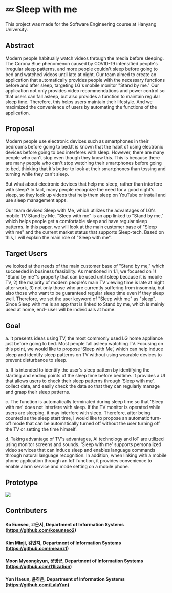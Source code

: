 # 💤 Sleep with me
This project was made for the Software Engineering course at Hanyang University.<div>
## Abstract
Modern people habitually watch videos through the media before sleeping. The Corona Blue phenomenon caused by COVID-19 intensified people's irregular sleep patterns, and more people couldn't sleep before going to bed and watched videos until late at night. Our team aimed to create an application that automatically provides people with the necessary functions before and after sleep, targeting LG's mobile monitor "Stand by me." Our application not only provides video recommendations and power control so that users can fall asleep, but also provides a function to maintain regular sleep time. Therefore, this helps users maintain their lifestyle. And we maximized the convenience of users by automating the functions of the application.

## Proposal
Modern people use electronic devices such as smartphones in their bedrooms before going to bed.It is known that the habit of using electronic devices before going to bed interferes with sleep. However, there are many people who can't stop even though they know this. This is because there are many people who can't stop watching their smartphones before going to bed, thinking that it's better to look at their smartphones than tossing and turning while they can't sleep.

But what about electronic devices that help me sleep, rather than interfere with sleep? In fact, many people recognize the need for a good night's sleep, so they look up videos that help them sleep on YouTube or install and use sleep management apps.

Our team devised Sleep with Me, which utilizes the advantages of LG's mobile TV Stand by Me. "Sleep with me" is an app linked to "Stand by me," which helps people get a comfortable sleep and have regular sleep patterns. In this paper, we will look at the main customer base of "Sleep with me" and the current market status that supports Sleep-tech. Based on this, I will explain the main role of "Sleep with me".

  
## Target Users
we looked at the needs of the main customer base of "Stand by me," which succeeded in business feasibility. As mentioned in 1.1, we focused on 1) "Stand by me"'s property that can be used until sleep because it is mobile TV, 2) the majority of modern people's main TV viewing time is late at night after work, 3) not only those who are currently suffering from insomnia, but also those who want to be guaranteed regular sleep time even if they sleep well. Therefore, we set the user keyword of "Sleep with me" as "sleep". Since Sleep with me is an app that is linked to Stand by me, which is mainly used at home, end- user will be individuals at home.
  
## Goal
a. It presents ideas using TV, the most commonly used LG home appliance just before going to bed.
Most people fall asleep watching TV. Focusing on this point, we would like to propose ‘Sleep with Me’, which can help induce sleep and identify sleep patterns on TV without using wearable devices to prevent disturbance to sleep.
    
b. It is intended to identify the user's sleep pattern by identifying the starting and ending points of the sleep time before bedtime.
It provides a UI that allows users to check their sleep patterns through ‘Sleep with me’, collect data, and easily check the data so that they can regularly manage and grasp their sleep patterns.
    
c. The function is automatically terminated during sleep time so that 'Sleep with me' does not interfere with sleep. If the TV monitor is operated while users are sleeping, it
may interfere with sleep. Therefore, after being counted as the sleep start time, I would like to propose an automatic turn-off mode that can be automatically turned off without the user turning off the TV or setting the time himself.
    
d. Taking advantage of TV's advantages, AI technology and IoT are utilized using monitor screens and sounds.
‘Sleep with me’ supports personalized video services that can induce sleep and enables language commands through natural language recognition. In addition, when linking with a mobile phone application through an IoT function, it provides convenience to enable alarm service and mode setting on a mobile phone.
  
## Prototype
<a href='https://ifh.cc/v-MN6eYd' target='_blank'><img src='https://ifh.cc/g/MN6eYd.jpg' border='0'></a>
## Contributers
#### Ko Eunseo, 고은서, Department of Information Systems (https://github.com/koeunseo2) <div>
#### Kim Minji, 김민지, Department of Information Systems (https://github.com/meanz1) <div>
#### Moon Myeongkyun, 문명균, Department of Information Systems (https://github.com/11lization) <div> 
#### Yun Haeun, 윤하은, Department of Information Systems (https://github.com/LalaYun) <div>

